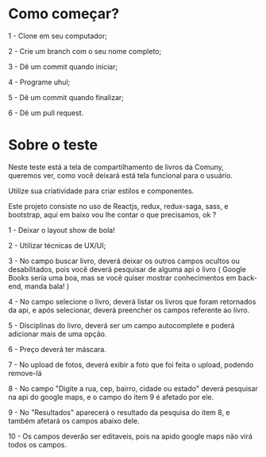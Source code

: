 # Como começar?

1 - Clone em seu computador;

2 - Crie um branch com o seu nome completo;

3 - Dê um commit quando iniciar;

4 - Programe uhul;

5 - Dê um commit quando finalizar;

6 - Dê um pull request.


# Sobre o teste

Neste teste está a tela de compartilhamento de livros da Comuny, queremos ver, como você deixará está tela funcional para o usuário.

Utilize sua criatividade para criar estilos e componentes.

Este projeto consiste no uso de Reactjs, redux, redux-saga, sass, e bootstrap, aqui em baixo vou lhe contar o que precisamos, ok ?


1 -  Deixar o layout show de bola!

2 - Utilizar técnicas de UX/UI;

3 - No campo buscar livro, deverá deixar os outros campos ocultos ou desabilitados, pois você deverá pesquisar de alguma api o livro ( Google Books seria uma boa, mas se você quiser mostrar conhecimentos em back-end, manda bala! )

4 - No campo selecione o livro, deverá listar os livros que foram retornados da api, e após selecionar, deverá preencher os campos referente ao livro.

5 - Disciplinas do livro, deverá ser um campo autocomplete e poderá adicionar mais de uma opção.

6 - Preço deverá ter máscara.

7 - No upload de fotos, deverá exibir a foto que foi feita o upload, podendo remove-lá

8 - No campo "Digite a rua, cep, bairro, cidade ou estado" deverá pesquisar na api do google maps, e o campo do item 9 é afetado por ele.

9 - No "Resultados" aparecerá o resultado da pesquisa do item 8, e também afetará os campos abaixo dele.

10 - Os campos deverão ser editaveis, pois na apido google maps não virá todos os campos.
